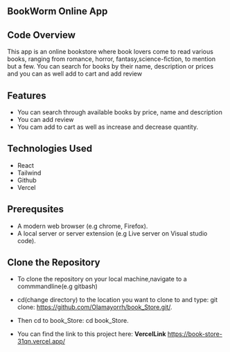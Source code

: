 <!-- # React + Vite

This template provides a minimal setup to get React working in Vite with HMR and some ESLint rules.

Currently, two official plugins are available:

- [@vitejs/plugin-react](https://github.com/vitejs/vite-plugin-react/blob/main/packages/plugin-react/README.md) uses [Babel](https://babeljs.io/) for Fast Refresh
- [@vitejs/plugin-react-swc](https://github.com/vitejs/vite-plugin-react-swc) uses [SWC](https://swc.rs/) for Fast Refresh -->


## BookWorm Online App

## Code Overview

This app is an online bookstore where book lovers come to read various books, ranging from romance, horror, fantasy,science-fiction, to mention but a few. You can search for books by their name, description or prices and you can as well add to cart and add review

## Features
- You can search through available books by price, name and description
- You can add review
- You cam add to cart as well as increase and decrease quantity.


## Technologies Used
- React
- Tailwind
- Github
- Vercel

## Prerequsites
* A modern web browser (e.g chrome, Firefox).
* A local server or server extension (e.g Live server on Visual studio code).

## Clone the Repository
* To clone the repository on your local machine,navigate to a commmandline(e.g gitbash)
* cd(change directory) to the location you want to clone to and type: git clone: 
   <https://github.com/Olamayorrh/book_Store.git/>.
* Then cd to book_Store: cd book_Store.

* You can find the link to this project here: **VercelLink** <https://book-store-31qn.vercel.app/>